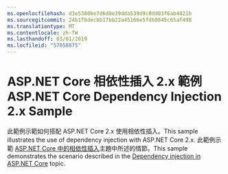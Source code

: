 ```yaml
---
ms.openlocfilehash: d3e5380be7d6d0e39dda539d9c0dd03f6ab4821b
ms.sourcegitcommit: 24b1f6decbb17bb22a45166e5fdb0845c65af498
ms.translationtype: MT
ms.contentlocale: zh-TW
ms.lasthandoff: 03/01/2019
ms.locfileid: "57058875"
---
```

# <a name="aspnet-core-dependency-injection-2x-sample"></a><span data-ttu-id="c85cc-101">ASP.NET Core 相依性插入 2.x 範例</span><span class="sxs-lookup"><span data-stu-id="c85cc-101">ASP.NET Core Dependency Injection 2.x Sample</span></span>

<span data-ttu-id="c85cc-102">此範例示範如何搭配 ASP.NET Core 2.x 使用相依性插入。</span><span class="sxs-lookup"><span data-stu-id="c85cc-102">This sample illustrates the use of dependency injection with ASP.NET Core 2.x.</span></span> <span data-ttu-id="c85cc-103">此範例示範 [ASP.NET Core 中的相依性插入](https://docs.microsoft.com/aspnet/core/fundamentals/dependency-injection)主題中所述的情節。</span><span class="sxs-lookup"><span data-stu-id="c85cc-103">This sample demonstrates the scenario described in the [Dependency injection in ASP.NET Core](https://docs.microsoft.com/aspnet/core/fundamentals/dependency-injection) topic.</span></span>
